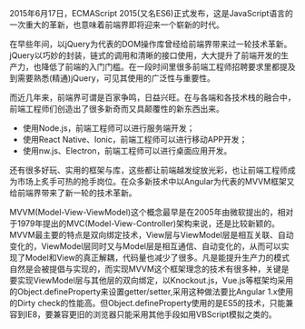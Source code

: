
2015年6月17日，ECMAScript 2015(又名ES6)正式发布，这是JavaScript语言的一次重大的革新，也意味着前端界即将迎来一个崭新的时代。

在早些年间，以jQuery为代表的DOM操作库曾经给前端界带来过一轮技术革新。jQuery以巧妙的封装，链式的调用和清晰的接口使用，大大提升了前端开发的生产力，也降低了前端的入门门槛。在一段时间里很多前端工程师招聘要求里都提及到需要熟悉(精通)jQuery，可见其使用的广泛性与重要性。

而近几年来，前端界可谓是百家争鸣，日益兴旺。在与各端和各技术栈的融合中，前端工程师们创造出了很多新奇而又具颠覆性的新东西出来。
 - 使用Node.js，前端工程师可以进行服务端开发；
 - 使用React Native、Ionic，前端工程师可以进行移动APP开发；
 - 使用nw.js、Electron，前端工程师可以进行桌面应用开发。
 
还有很多好玩、实用的框架与库，这些都让前端越发绽放光彩，也让前端工程师成为市场上炙手可热的抢手岗位。在众多新技术中以Angular为代表的MVVM框架又给前端界带来了新一轮的技术革新。

MVVM(Model-View-ViewModel)这个概念最早是在2005年由微软提出的，相对于1979年提出的MVC(Model-View-Controller)架构来说，还是比较新颖的。MVVM最主要的特点是双向绑定技术，View层与ViewModel层是相互关联、自动变化的，ViewModel层同时又与Model层是相互通信、自动变化的，从而可以实现了Model和View的真正解耦，代码量也减少了很多。凡是能提升生产力的模式自然是会被提倡与实现的，而实现MVVM这个框架理念的技术有很多种，关键是要实现ViewModel层与其他层的双向绑定，以Knockout.js，Vue.js等框架均采用的Object.defineProperty来设置getter/setter,采用这种做法要比Angular 1.x使用的Dirty check的性能高。但Object.defineProperty使用的是ES5的技术，只能兼容到IE8，要兼容更旧的浏览器只能采用其他手段如用VBScript模拟之类的。
